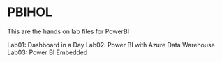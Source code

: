 # PBIHOL
This are the hands on lab files for PowerBI 

Lab01: Dashboard in a Day
Lab02: Power BI with Azure Data Warehouse
Lab03: Power BI Embedded
